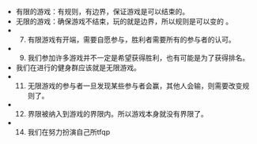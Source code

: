 - 有限的游戏：有规则，有边界，保证游戏是可以结束的。
- 无限的游戏：确保游戏不结束，玩的就是边界，所以规则是可以变的 。
- 7. 有限游戏有开端，需要自愿参与，胜利者需要所有的参与者的认可。
- 9. 我们参加许多游戏并不一定是希望获得胜利，也有可能是为了获得排名。
- 我们在进行的健身群应该就是无限游戏。
- 11. 无限游戏的参与者一旦发现某些参与者会赢，其他人会输，则需要改变规则了。
- 12. 界限被纳入到游戏的界限内。所以游戏本身就没有界限了。
- 14. 我们在努力扮演自己所tfqp